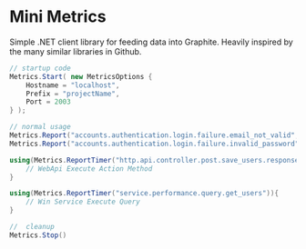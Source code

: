 # Mini Metrics
Simple .NET client library for feeding data into Graphite. Heavily inspired by the many similar libraries in Github.

```C#
// startup code
Metrics.Start( new MetricsOptions {
    Hostname = "localhost",
    Prefix = "projectName",
    Port = 2003    
} );

// normal usage
Metrics.Report("accounts.authentication.login.failure.email_not_valid", 1);
Metrics.Report("accounts.authentication.login.failure.invalid_password", 1);

using(Metrics.ReportTimer("http.api.controller.post.save_users.response_time")){
    // WebApi Execute Action Method
}

using(Metrics.ReportTimer("service.performance.query.get_users")){
    // Win Service Execute Query
}

//  cleanup
Metrics.Stop()
```
